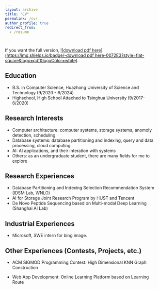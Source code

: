 ```yaml
---
layout: archive
title: "CV"
permalink: /cv/
author_profile: true
redirect_from:
  - /resume

---
```


If you want the full version, [![download pdf here](https://img.shields.io/badge/-download pdf here-0072E3?style=flat-square&logo=pdf&logoColor=white)](./CV_Zhaorui_Ding.pdf).

Education
------

* B.S. in Computer Science, Huazhong University of Science and Technology (9/2020 - 6/2024)
* Highschool, High School Attached to Tsinghua University (9/2017- 6/2020)

## Research Interests

- Computer architecture: computer systems, storage systems, anomoly detection, scheduling
- Database systems: database partitioning and indexing, query and data processing, cloud computing
- AI: AI applications, and their interation with systems
- Others: as an undergraduate student, there are many fields for me to explore

Research Experiences
------

* Database Partitioning and Indexing Selection Recommendation System (IDSM Lab, WNLO)
* AI for Storage Joint Research Program by HUST and Tencent
* De Novo Peptide Sequencing based on Multi-modal Deep Learning (Shanghai AI Lab)

Industrial Experiences
------

* Microsoft, SWE intern for bing image.

## Other Experiences (Contests, Projects, etc.)

- ACM SIGMOD Programming Contest: High Dimensional KNN Graph Construction

- Web App Development: Online Learning Platform based on Learning Route

